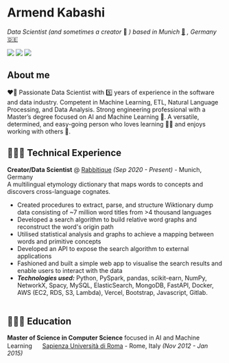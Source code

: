 # Armend Kabashi


_Data Scientist (and sometimes a creator_ 🚀 _) based in Munich_ [🍺](https://en.wikipedia.org/wiki/Munich) _, Germany_ [🇩🇪](https://en.wikipedia.org/wiki/Germany)<br>

[<img src="https://img.shields.io/badge/LinkedIn-0077B5?style=for-the-badge&logo=linkedin&logoColor=white" />](https://www.linkedin.com/in/armendkabashi/) [<img src="https://img.shields.io/badge/GitHub-100000?style=for-the-badge&logo=github&logoColor=white" />](https://github.com/armendk/) [<img src="https://img.shields.io/badge/dev.to-0A0A0A?style=for-the-badge&logo=dev.to&logoColor=white" />](https://dev.to/armendk/)

## About me
❤️‍🔥 Passionate Data Scientist with  5️⃣ years of experience in the software and data industry.
Competent in Machine Learning, ETL, Natural Language Processing, and Data Analysis.
Strong engineering professional with a Master’s degree focused on AI and Machine
Learning 🤖. A versatile, determined, and easy-going person who loves learning 📖🧠 and enjoys
working with others 🥰. 

## 👨🏻‍💻 Technical Experience

**Creator/Data Scientist** @ [Rabbitique](https://www.rabbitique.com/) _(Sep 2020 - Present)_ - Munich, Germany<br>
A multilingual etymology dictionary that maps words to concepts and discovers cross-language cognates.
  - Created procedures to extract, parse, and structure Wiktionary dump data consisting of ~7 million word titles from >4 thousand languages
  - Developed a search algorithm to build relative word graphs and reconstruct the word's origin path
  - Utilised statistical analysis and graphs to achieve a mapping between words and primitive concepts
  - Developed an API to expose the search algorithm to external applications
  - Fashioned and built a simple web app to visualise the search results and enable users to interact with the data
  - **_Technologies used:_** Python, PySpark, pandas, scikit-earn, NumPy, NetworkX, Spacy, MySQL, ElasticSearch, MongoDB, FastAPI, Docker, AWS (EC2, RDS, S3, Lambda), Vercel, Bootstrap, Javascript, Gitlab.
<br><br>

## 👨🏻‍🎓 Education

**Master of Science in Computer Science** focused in AI and Machine Learning 
<img src="https://www.pikpng.com/pngl/m/597-5977915_sapienza-university-of-rome-logo-clipart.png" width="16"> [Sapienza Università di Roma](https://www.diag.uniroma1.it/) - Rome, Italy _(Nov 2012 - Jan 2015)_


